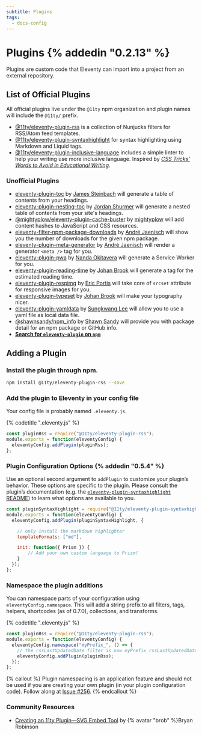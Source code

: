 ```yaml
---
subtitle: Plugins
tags:
  - docs-config
---
```

# Plugins {% addedin "0.2.13" %}

Plugins are custom code that Eleventy can import into a project from an external repository.

## List of Official Plugins

All official plugins live under the `@11ty` npm organization and plugin names will include the `@11ty/` prefix.

* [@11ty/eleventy-plugin-rss](https://www.npmjs.com/package/@11ty/eleventy-plugin-rss) is a collection of Nunjucks filters for RSS/Atom feed templates.
* [@11ty/eleventy-plugin-syntaxhighlight](https://www.npmjs.com/package/@11ty/eleventy-plugin-syntaxhighlight) for syntax highlighting using Markdown and Liquid tags.
* [@11ty/eleventy-plugin-inclusive-language](https://www.npmjs.com/package/@11ty/eleventy-plugin-inclusive-language) includes a simple linter to help your writing use more inclusive language. Inspired by [_CSS Tricks’ Words to Avoid in Educational Writing_](https://css-tricks.com/words-avoid-educational-writing/).

### Unofficial Plugins

* [eleventy-plugin-toc](https://www.npmjs.com/package/eleventy-plugin-toc) by [James Steinbach](https://twitter.com/jdsteinbach) will generate a table of contents from your headings.
* [eleventy-plugin-nesting-toc](https://www.npmjs.com/package/eleventy-plugin-nesting-toc) by [Jordan Shurmer](https://github.com/JordanShurmer) will generate a nested table of contents from your site's headings.
* [@mightyplow/eleventy-plugin-cache-buster](https://www.npmjs.com/package/@mightyplow/eleventy-plugin-cache-buster) by [mightyplow](https://twitter.com/mightyplow) will add content hashes to JavaScript and CSS resources.
* [eleventy-filter-npm-package-downloads](https://www.npmjs.com/package/eleventy-filter-npm-package-downloads) by [André Jaenisch](https://jaenis.ch/) will show you the number of downloads for the given npm package.
* [eleventy-plugin-meta-generator](https://www.npmjs.com/package/eleventy-plugin-meta-generator) by [André Jaenisch](https://jaenis.ch/) will render a generator `<meta />` tag for you.
* [eleventy-plugin-pwa](https://www.npmjs.com/package/eleventy-plugin-pwa) by [Nanda Okitavera](https://okitavera.me/) will generate a Service Worker for you.
* [eleventy-plugin-reading-time](https://www.npmjs.com/package/eleventy-plugin-reading-time) by [Johan Brook](https://www.johanbrook.com/) will generate a tag for the estimated reading time.
* [eleventy-plugin-respimg](https://www.npmjs.com/package/eleventy-plugin-respimg) by [Eric Portis](https://ericportis.com/) will take core of `srcset` attribute for responsive images for you.
* [eleventy-plugin-typeset](https://www.npmjs.com/package/eleventy-plugin-typeset) by [Johan Brook](https://www.johanbrook.com/) will make your typography nicer.
* [eleventy-plugin-yamldata](https://www.npmjs.com/package/eleventy-plugin-yamldata) by [Sungkwang Lee](https://gwangyi.github.io/) will allow you to use a yaml file as local data file.
* [@shawnsandy/npm_info](https://www.npmjs.com/package/@shawnsandy/npm_info) by [Shawn Sandy](https://github.com/shawn-sandy) will provide you with package detail for an npm package or GitHub info.
* [**Search for `eleventy-plugin` on `npm`**](https://www.npmjs.com/search?q=eleventy-plugin)



## Adding a Plugin

### Install the plugin through npm.

```bash
npm install @11ty/eleventy-plugin-rss --save
```

### Add the plugin to Eleventy in your config file

Your config file is probably named `.eleventy.js`.

{% codetitle ".eleventy.js" %}

```js
const pluginRss = require("@11ty/eleventy-plugin-rss");
module.exports = function(eleventyConfig) {
  eleventyConfig.addPlugin(pluginRss);
};
```

### Plugin Configuration Options {% addedin "0.5.4" %}

Use an optional second argument to `addPlugin` to customize your plugin’s behavior. These options are specific to the plugin. Please consult the plugin’s documentation (e.g. the [`eleventy-plugin-syntaxhighlight` README](https://github.com/11ty/eleventy-plugin-syntaxhighlight/blob/master/README.md)) to learn what options are available to you.

```js
const pluginSyntaxHighlight = require("@11ty/eleventy-plugin-syntaxhighlight");
module.exports = function(eleventyConfig) {
  eleventyConfig.addPlugin(pluginSyntaxHighlight, {

    // only install the markdown highlighter
    templateFormats: ["md"],

    init: function({ Prism }) {
        // Add your own custom language to Prism!
    }
  });
};
```


### Namespace the plugin additions

You can namespace parts of your configuration using `eleventyConfig.namespace`. This will add a string prefix to all filters, tags, helpers, shortcodes (as of 0.7.0), collections, and transforms.

{% codetitle ".eleventy.js" %}

```js
const pluginRss = require("@11ty/eleventy-plugin-rss");
module.exports = function(eleventyConfig) {
  eleventyConfig.namespace("myPrefix_", () => {
    // the rssLastUpdatedDate filter is now myPrefix_rssLastUpdatedDate
    eleventyConfig.addPlugin(pluginRss);
  });
};
```

{% callout %}
Plugin namespacing is an application feature and should not be used if you are creating your own plugin (in your plugin configuration code). Follow along at <a href="https://github.com/11ty/eleventy/issues/256">Issue #256</a>.
{% endcallout %}

<div class="elv-community" id="community-resources">
  <h3 class="elv-community-hed">Community Resources</h3>
  <ul>
    <li><a href="https://bryanlrobinson.com/blog/2019/06/21/creating-11ty-plugin-embed-svg-contents/">Creating an 11ty Plugin—SVG Embed Tool</a> by {% avatar "brob" %}Bryan Robinson</li>
  </ul>
</div>
